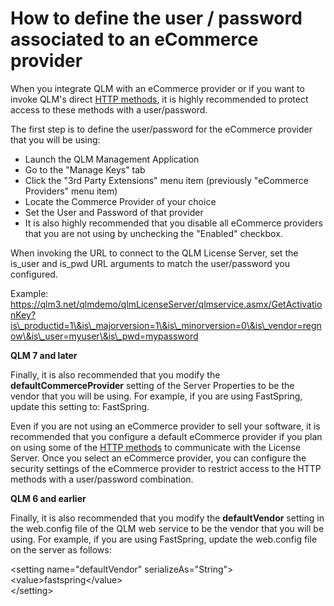 # How to define the user / password associated to an eCommerce provider

When you integrate QLM with an eCommerce provider or if you want to invoke QLM's direct [HTTP methods](../api-reference/http-methods/), it is highly recommended to protect access to these methods with a user/password.

The first step is to define the user/password for the eCommerce provider that you will be using:

* Launch the QLM Management Application
* Go to the "Manage Keys" tab
* Click the "3rd Party Extensions" menu item (previously "eCommerce Providers" menu item)
* Locate the Commerce Provider of your choice
* Set the User and Password of that provider
* It is also highly recommended that you disable all eCommerce providers that you are not using by unchecking the "Enabled" checkbox.

When invoking the URL to connect to the QLM License Server, set the is\_user and is\_pwd URL arguments to match the user/password you configured.

Example: https://qlm3.net/qlmdemo/qlmLicenseServer/qlmservice.asmx/GetActivationKey?is\_productid=1\&is\_majorversion=1\&is\_minorversion=0\&is\_vendor=regnow\&is\_user=myuser\&is\_pwd=mypassword

**QLM 7 and later**

Finally, it is also recommended that you modify the **defaultCommerceProvider** setting of the Server Properties to be the vendor that you will be using. For example, if you are using FastSpring, update this setting to: FastSpring.

Even if you are not using an eCommerce provider to sell your software, it is recommended that you configure a default eCommerce provider if you plan on using some of the [HTTP methods](https://support.soraco.co/hc/en-us/sections/201730676-HTTP-Methods) to communicate with the License Server. Once you select an eCommerce provider, you can configure the security settings of the eCommerce provider to restrict access to the HTTP methods with a user/password combination.&#x20;

**QLM 6 and  earlier**

Finally, it is also recommended that you modify the **defaultVendor** setting in the web.config file of the QLM web service to be the vendor that you will be using. For example, if you are using FastSpring, update the web.config file on the server as follows:

\<setting name="defaultVendor" serializeAs="String">\
\<value>fastspring\</value>\
\</setting>
